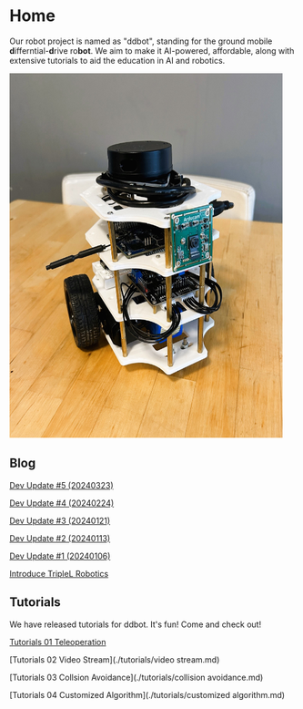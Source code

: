 # Home

Our robot project is named as "ddbot", standing for the ground mobile **d**ifferntial-**d**rive ro**bot**. We aim to make it AI-powered, affordable, along with extensive tutorials to aid the education in AI and robotics.

<img src="./assets/img/IMG_1977.jpeg" alt="ddbot platform" width="480" height="640">

## Blog

[Dev Update #5 (20240323)](./blog/posts/20240323.md)

[Dev Update #4 (20240224)](./blog/posts/20240224.md)

[Dev Update #3 (20240121)](./blog/posts/20240121.md)

[Dev Update #2 (20240113)](./blog/posts/20240113.md)

[Dev Update #1 (20240106)](./blog/posts/20240106.md)

[Introduce TripleL Robotics](./blog/posts/intro_triplelrobotics.md)

<!-- ## AI capabilities -->

<!-- ## Affordable -->

## Tutorials
We have released tutorials for ddbot. It's fun! Come and check out!

[Tutorials 01 Teleoperation](./tutorials/teleoperation.md)

[Tutorials 02 Video Stream](./tutorials/video stream.md)

[Tutorials 03 Collsion Avoidance](./tutorials/collision avoidance.md)

[Tutorials 04 Customized Algorithm](./tutorials/customized algorithm.md)